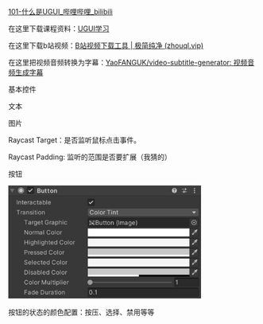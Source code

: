 [101-什么是UGUI_哔哩哔哩_bilibili](https://www.bilibili.com/video/BV1ta411Q7Zu?p=2&vd_source=749681a84bf35b829e9cf9decdaf2f2b)

在这里下载课程资料：[UGUI学习](https://www.sikiedu.com/course/965/task/79246/show)

在这里下载b站视频：[B站视频下载工具 | 极简纯净 (zhouql.vip)](https://zhouql.vip/bilibili/)

在这里把视频音频转换为字幕：[YaoFANGUK/video-subtitle-generator: 视频音频生成字幕](https://github.com/YaoFANGUK/video-subtitle-generator)

基本控件

文本

图片

Raycast Target：是否监听鼠标点击事件。

Raycast Padding: 监听的范围是否要扩展（我猜的）

按钮

<img src="./images/image-20240120025120519.png" alt="image-20240120025120519" style="zoom: 67%;" />

按钮的状态的颜色配置：按压、选择、禁用等等